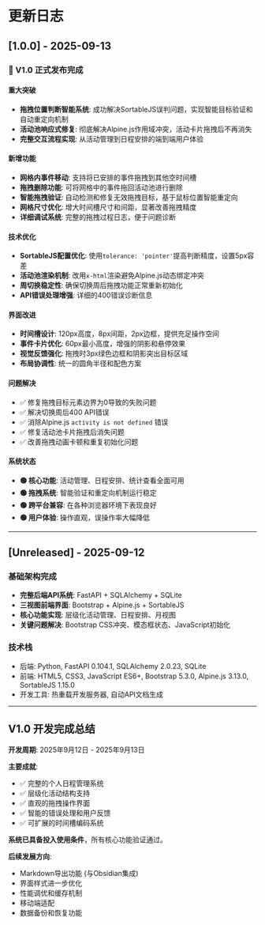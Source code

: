 # 更新日志

## [1.0.0] - 2025-09-13

### 🎉 V1.0 正式发布完成

#### 重大突破
- **拖拽位置判断智能系统**: 成功解决SortableJS误判问题，实现智能目标验证和自动重定向机制
- **活动池响应式修复**: 彻底解决Alpine.js作用域冲突，活动卡片拖拽后不再消失
- **完整交互流程实现**: 从活动管理到日程安排的端到端用户体验

#### 新增功能
- **网格内事件移动**: 支持将已安排的事件拖拽到其他空时间槽
- **拖拽删除功能**: 可将网格中的事件拖回活动池进行删除
- **智能拖拽验证**: 自动检测和修复无效拖拽目标，基于鼠标位置智能重定向
- **网格尺寸优化**: 增大时间槽尺寸和间距，显著改善拖拽精度
- **详细调试系统**: 完整的拖拽过程日志，便于问题诊断

#### 技术优化
- **SortableJS配置优化**: 使用`tolerance: 'pointer'`提高判断精度，设置5px容差
- **活动池渲染机制**: 改用`x-html`渲染避免Alpine.js动态绑定冲突
- **周切换稳定性**: 确保切换周后拖拽功能正常重新初始化
- **API错误处理增强**: 详细的400错误诊断信息

#### 界面改进
- **时间槽设计**: 120px高度，8px间距，2px边框，提供充足操作空间
- **事件卡片优化**: 60px最小高度，增强的阴影和悬停效果
- **视觉反馈强化**: 拖拽时3px绿色边框和阴影突出目标区域
- **布局协调性**: 统一的圆角半径和配色方案

#### 问题解决
- ✅ 修复拖拽目标元素边界为0导致的失败问题
- ✅ 解决切换周后400 API错误
- ✅ 消除Alpine.js `activity is not defined` 错误
- ✅ 修复活动池卡片拖拽后消失问题
- ✅ 改善拖拽动画卡顿和重复初始化问题

#### 系统状态
- **🟢 核心功能**: 活动管理、日程安排、统计查看全面可用
- **🟢 拖拽系统**: 智能验证和重定向机制运行稳定
- **🟢 跨平台兼容**: 在各种浏览器环境下表现良好
- **🟢 用户体验**: 操作直观，误操作率大幅降低

---

## [Unreleased] - 2025-09-12

### 基础架构完成
- **完整后端API系统**: FastAPI + SQLAlchemy + SQLite
- **三视图前端界面**: Bootstrap + Alpine.js + SortableJS
- **核心功能实现**: 层级化活动管理、日程安排、月视图
- **关键问题解决**: Bootstrap CSS冲突、模态框状态、JavaScript初始化

### 技术栈
- 后端: Python, FastAPI 0.104.1, SQLAlchemy 2.0.23, SQLite
- 前端: HTML5, CSS3, JavaScript ES6+, Bootstrap 5.3.0, Alpine.js 3.13.0, SortableJS 1.15.0
- 开发工具: 热重载开发服务器, 自动API文档生成

---

## V1.0 开发完成总结

**开发周期**: 2025年9月12日 - 2025年9月13日

**主要成就**:
- ✅ 完整的个人日程管理系统
- ✅ 层级化活动结构支持
- ✅ 直观的拖拽操作界面
- ✅ 智能的错误处理和用户反馈
- ✅ 可扩展的时间槽编码系统

**系统已具备投入使用条件**，所有核心功能验证通过。

**后续发展方向**:
- Markdown导出功能 (与Obsidian集成)
- 界面样式进一步优化
- 性能调优和缓存机制
- 移动端适配
- 数据备份和恢复功能